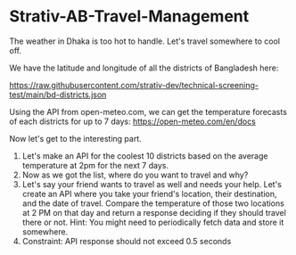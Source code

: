 # Strativ-AB-Travel-Management

The weather in Dhaka is too hot to handle. Let's travel somewhere to cool off.

We have the latitude and longitude of all the districts of Bangladesh here:

https://raw.githubusercontent.com/strativ-dev/technical-screening-test/main/bd-districts.json


Using the API from open-meteo.com, we can get the temperature forecasts of each districts for up to 7 days: https://open-meteo.com/en/docs


Now let's get to the interesting part.


1. Let's make an API for the coolest 10 districts based on the average temperature at 2pm for the next 7 days.
2. Now as we got the list, where do you want to travel and why?
3. Let's say your friend wants to travel as well and needs your help. Let's create an API where you take your friend's location, their destination, and the date of travel. Compare the temperature of those two locations at 2 PM on that day and return a response deciding if they should travel there or not. Hint: You might need to periodically fetch data and store it somewhere.
4. Constraint: API response should not exceed 0.5 seconds


